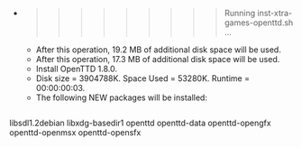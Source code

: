 * >>>>>>>>> Running inst-xtra-games-openttd.sh ...
  * After this operation, 19.2 MB of additional disk space will be used.
  * After this operation, 17.3 MB of additional disk space will be used.
  * Install OpenTTD 1.8.0.
  * Disk size = 3904788K. Space Used = 53280K. Runtime = 00:00:00:03.
  * The following NEW packages will be installed:
  ```bash
libsdl1.2debian libxdg-basedir1 openttd openttd-data openttd-opengfx
openttd-openmsx openttd-opensfx
  ```
